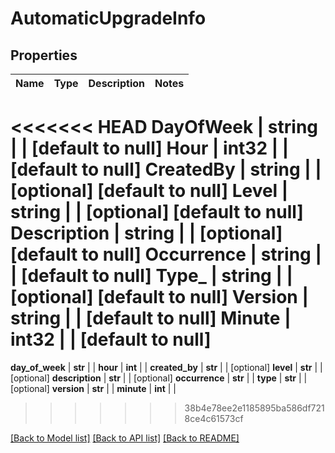# AutomaticUpgradeInfo

## Properties
Name | Type | Description | Notes
------------ | ------------- | ------------- | -------------
<<<<<<< HEAD
**DayOfWeek** | **string** |  | [default to null]
**Hour** | **int32** |  | [default to null]
**CreatedBy** | **string** |  | [optional] [default to null]
**Level** | **string** |  | [optional] [default to null]
**Description** | **string** |  | [optional] [default to null]
**Occurrence** | **string** |  | [default to null]
**Type_** | **string** |  | [optional] [default to null]
**Version** | **string** |  | [default to null]
**Minute** | **int32** |  | [default to null]
=======
**day_of_week** | **str** |  | 
**hour** | **int** |  | 
**created_by** | **str** |  | [optional] 
**level** | **str** |  | [optional] 
**description** | **str** |  | [optional] 
**occurrence** | **str** |  | 
**type** | **str** |  | [optional] 
**version** | **str** |  | 
**minute** | **int** |  | 
>>>>>>> 38b4e78ee2e1185895ba586df7218ce4c61573cf

[[Back to Model list]](../README.md#documentation-for-models) [[Back to API list]](../README.md#documentation-for-api-endpoints) [[Back to README]](../README.md)


